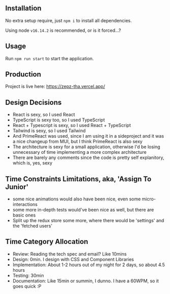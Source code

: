 ## Installation

No extra setup require, just `npm i` to install all dependencies.

Using node `v16.14.2` is recommended, or is it forced...?

## Usage

Run `npm run start` to start the application.

## Production

Project is live here: https://zepz-tha.vercel.app/

## Design Decisions

- React is sexy, so I used React
- TypeScript is sexy too, so I used TypeScript
- React + Typescript is sexy, so I used React + TypeScript
- Tailwind is sexy, so I used Tailwind
- And PrimeReact was used, since I am using it in a sideproject and it was a nice changeup from MUI, but I think PrimeReact is also sexy
- The architecture is sexy for a small application, otherwise I'd be losing unnecessary of time implementing a more complex architecture
- There are barely any comments since the code is pretty self explanitory, which is, yes, sexy

## Time Constraints Limitations, aka, 'Assign To Junior'

- some nice animations would also have been nice, even some micro-interactions
- some more in-depth tests would've been nice as well, but there are basic ones
- Split up the redux store some more, where there would be 'settings' and the 'fetched users'

## Time Category Allocation

- Review: Reading the tech spec and email? Like 10mins
- Design: 0min. I design with CSS and Component Libraries
- Implementation: About 1-2 hours out of my night for 2 days, so about 4.5 hours
- Testing: 30min
- Documentation: Like 15min or summin, I dunno. I have a 60WPM, so it goes quick :P
